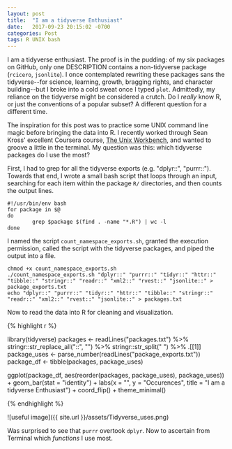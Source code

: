 ```yaml
---
layout: post
title:  "I am a tidyverse Enthusiast"
date:   2017-09-23 20:15:02 -0700
categories: Post
tags: R UNIX bash
---
```


I am a tidyverse enthusiast. The proof is in the pudding: of my six packages on GitHub, only one DESCRIPTION 
contains a non-tidyverse package (`rcicero`, `jsonlite`). I once contemplated rewriting these packages sans the tidyverse--for science, learning, growth, 
bragging rights, and character building--but I broke into a cold sweat once I typed `plot`. Admittedly, my reliance 
on the tidyverse might be considered a crutch. Do I *really* know R, or just the conventions of a popular subset? A different question
for a different time.


<!--more-->

The inspiration for this post was to practice some UNIX command line magic before bringing the data into R. I recently worked through 
Sean Kross' excellent Coursera course, [The Unix Workbench,](https://www.coursera.org/learn/unix) and wanted to groove a little
in the terminal. My question was this: which tidyverse packages do I use the most? 

First, I had to grep for all the tidyverse exports (e.g. "dplyr::", "purrr::"). Towards that end, I wrote a 
small bash script that loops through an input, searching for each item within the package `R/` directories, and then counts
the output lines. 

```
#!/usr/bin/env bash
for package in $@
do
        grep $package $(find . -name "*.R") | wc -l
done
```
I named the script `count_namespace_exports.sh`, granted the execution permission, called the script with the tidyverse packages,
and piped the output into a file.

```
chmod +x count_namespace_exports.sh
./count_namespace_exports.sh "dplyr::" "purrr::" "tidyr::" "httr::" "tibble::" "stringr::" "readr::" "xml2::" "rvest::" "jsonlite::" > package_exports.txt
echo "dplyr::" "purrr::" "tidyr::" "httr::" "tibble::" "stringr::" "readr::" "xml2::" "rvest::" "jsonlite::" > packages.txt
```

Now to read the data into R for cleaning and visualization.

{% highlight r %}

library(tidyverse)
packages <- readLines("packages.txt") %>% 
  stringr::str_replace_all("::", "") %>% 
  stringr::str_split(" ") %>% 
  .[[1]]
package_uses <- parse_number(readLines("package_exports.txt"))
package_df <- tibble(packages, package_uses)

ggplot(package_df, aes(reorder(packages, package_uses), package_uses)) +
  geom_bar(stat = "identity") +
  labs(x = "", 
       y = "Occurences",
       title = "I am a tidyverse Enthusiast") +
  coord_flip() +
  theme_minimal()
  
{% endhighlight %}

![useful image]({{ site.url }}/assets/Tidyverse_uses.png)

Was surprised to see that `purrr` overtook `dplyr`. Now to ascertain from Terminal which *functions* I use most.




